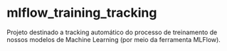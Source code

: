 # mlflow_training_tracking
Projeto destinado a tracking automático do processo de treinamento de nossos modelos de Machine Learning (por meio da ferramenta MLFlow).
